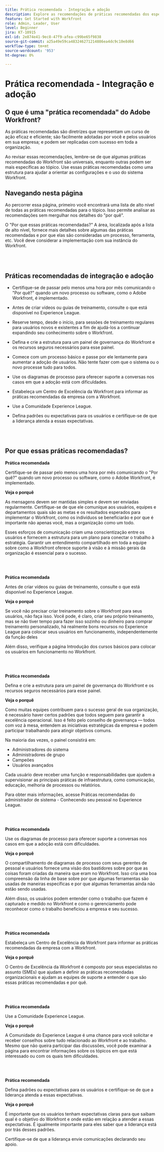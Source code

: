```yaml
---
title: Prática recomendada - Integração e adoção
description: Explore as recomendações de práticas recomendadas dos especialistas da Adobe Workfront sobre a integração de usuários ao Workfront e o aumento da adoção de usuários.
feature: Get Started with Workfront
role: Admin, Leader, User
level: Beginner
jira: KT-10915
exl-id: 2e874e41-9ec8-47f9-afea-c99be65f9838
source-git-commit: a25a49e59ca483246271214886ea4dc9c10e8d66
workflow-type: tm+mt
source-wordcount: '953'
ht-degree: 0%

---
```


# Prática recomendada - Integração e adoção

## O que é uma &quot;prática recomendada&quot; do Adobe Workfront?

As práticas recomendadas são diretrizes que representam um curso de ação eficaz e eficiente; são facilmente adotadas por você e pelos usuários em sua empresa; e podem ser replicadas com sucesso em toda a organização.

Ao revisar essas recomendações, lembre-se de que algumas práticas recomendadas do Workfront são universais, enquanto outras podem ser mais específicas ao tópico. Use essas práticas recomendadas como uma estrutura para ajudar a orientar as configurações e o uso do sistema Workfront.

## Navegando nesta página

Ao percorrer essa página, primeiro você encontrará uma lista de alto nível de todas as práticas recomendadas para o tópico. Isso permite analisar as recomendações sem mergulhar nos detalhes do &quot;por quê&quot;.

O &quot;Por que essas práticas recomendadas?&quot; A área, localizada após a lista de alto nível, fornece mais detalhes sobre algumas das práticas recomendadas e por que elas são consideradas um processo, ferramenta, etc. Você deve considerar a implementação com sua instância do Workfront.

</br>
</br>

## Práticas recomendadas de integração e adoção

* Certifique-se de passar pelo menos uma hora por mês comunicando o &quot;Por quê?&quot; quando um novo processo ou software, como o Adobe Workfront, é implementado.

* Antes de criar vídeos ou guias de treinamento, consulte o que está disponível no Experience League.

* Reserve tempo, desde o início, para sessões de treinamento regulares para usuários novos e existentes a fim de ajudá-los a continuar expandindo seu conhecimento sobre o Workfront.

* Defina e crie a estrutura para um painel de governança do Workfront e os recursos seguros necessários para esse painel.

* Comece com um processo básico e passe por ele lentamente para aumentar a adoção de usuários. Não tente fazer com que o sistema ou o novo processe tudo para todos.

* Use os diagramas de processo para oferecer suporte a conversas nos casos em que a adoção está com dificuldades.

* Estabeleça um Centro de Excelência da Workfront para informar as práticas recomendadas da empresa com a Workfront.

* Use a Comunidade Experience League.

* Defina padrões ou expectativas para os usuários e certifique-se de que a liderança atenda a essas expectativas.

</br>
</br>


## Por que essas práticas recomendadas?

**Prática recomendada**

Certifique-se de passar pelo menos uma hora por mês comunicando o &quot;Por quê?&quot; quando um novo processo ou software, como o Adobe Workfront, é implementado.

**Veja o porquê**

As mensagens devem ser mantidas simples e devem ser enviadas regularmente. Certifique-se de que ele comunique aos usuários, equipes e departamentos quais são as metas e os resultados esperados para implementar o Workfront, como os indivíduos se beneficiarão e por que é importante não apenas você, mas a organização como um todo.

Esses esforços de comunicação criam uma conscientização entre os usuários e fornecem a estrutura para um plano para conectar o trabalho à estratégia. Garantir um entendimento compartilhado em toda a equipe sobre como a Workfront oferece suporte à visão e à missão gerais da organização é essencial para o sucesso.

</br>
</br>

**Prática recomendada**

Antes de criar vídeos ou guias de treinamento, consulte o que está disponível no Experience League.

**Veja o porquê**

Se você não precisar criar treinamento sobre o Workfront para seus usuários, não faça isso. Você pode, é claro, criar seu próprio treinamento, mas se não tiver tempo para fazer isso sozinho ou dinheiro para comprar treinamento personalizado, há realmente bons recursos no Experience League para colocar seus usuários em funcionamento, independentemente da função deles

Além disso, verifique a página Introdução dos cursos básicos para colocar os usuários em funcionamento no Workfront.

</br>
</br>

**Prática recomendada**

Defina e crie a estrutura para um painel de governança do Workfront e os recursos seguros necessários para esse painel.

**Veja o porquê**

Como muitas equipes contribuem para o sucesso geral de sua organização, é necessário haver certos padrões que todos seguem para garantir a excelência operacional. Isso é feito pelo conselho de governança — todos com voz à mesa, entendem as iniciativas estratégicas da empresa e podem participar trabalhando para atingir objetivos comuns.

Na maioria das vezes, o painel consistirá em:

* Administradores do sistema
* Administradores de grupo
* Campeões
* Usuários avançados


Cada usuário deve receber uma função e responsabilidades que ajudem a supervisionar as principais práticas de infraestrutura, como comunicação, educação, melhoria de processos ou relatórios.

Para obter mais informações, acesse Práticas recomendadas do administrador de sistema - Conhecendo seu pessoal no Experience League.

</br>
</br>

**Prática recomendada**

Use os diagramas de processo para oferecer suporte a conversas nos casos em que a adoção está com dificuldades.

**Veja o porquê**

O compartilhamento de diagramas de processo com seus gerentes de pessoal e usuários fornece uma visão dos bastidores sobre por que as coisas foram criadas da maneira que eram no Workfront. Isso cria uma boa compreensão da linha de base sobre por que algumas ferramentas são usadas de maneiras específicas e por que algumas ferramentas ainda não estão sendo usadas.

Além disso, os usuários podem entender como o trabalho que fazem é capturado e medido no Workfront e como o gerenciamento pode reconhecer como o trabalho beneficiou a empresa e seu sucesso.

</br>
</br>

**Prática recomendada**

Estabeleça um Centro de Excelência da Workfront para informar as práticas recomendadas da empresa com a Workfront.

**Veja o porquê**

O Centro de Excelência da Workfront é composto por seus especialistas no assunto (SMEs) que ajudam a definir as práticas recomendadas organizacionais e ajudam as equipes de suporte a entender o que são essas práticas recomendadas e por quê.

</br>
</br>

**Prática recomendada**

Use a Comunidade Experience League.

**Veja o porquê**

A Comunidade do Experience League é uma chance para você solicitar e receber conselhos sobre tudo relacionado ao Workfront e ao trabalho. Mesmo que não queira participar das discussões, você pode examinar a página para encontrar informações sobre os tópicos em que está interessado ou com os quais tem dificuldades.

</br>
</br>


**Prática recomendada**

Defina padrões ou expectativas para os usuários e certifique-se de que a liderança atenda a essas expectativas.

**Veja o porquê**

É importante que os usuários tenham expectativas claras para que saibam qual é o objetivo do Workfront e onde estão em relação a atender a essas expectativas. É igualmente importante para eles saber que a liderança está por trás desses padrões.


Certifique-se de que a liderança envie comunicações declarando seu apoio.
